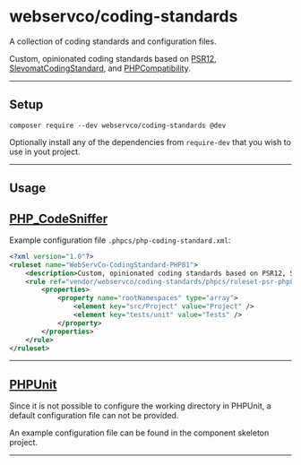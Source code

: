 # webservco/coding-standards

A collection of coding standards and configuration files.

Custom, opinionated coding standards based on [PSR12](https://www.php-fig.org/psr/psr-12/), [SlevomatCodingStandard](https://github.com/slevomat/coding-standard), and [PHPCompatibility](https://github.com/PHPCompatibility/PHPCompatibility).

---

## Setup

```shell
composer require --dev webservco/coding-standards @dev
```

Optionally install any of the dependencies from `require-dev` that you wish to use in yout project.

---

## Usage

## [PHP_CodeSniffer](https://github.com/squizlabs/PHP_CodeSniffer)

Example configuration file `.phpcs/php-coding-standard.xml`:

```xml
<?xml version="1.0"?>
<ruleset name="WebServCo-CodingStandard-PHP81">
	<description>Custom, opinionated coding standards based on PSR12, SlevomatCodingStandard, and PHPCompatibility.</description>
    <rule ref="vendor/webservco/coding-standards/phpcs/ruleset-psr-php81-slevomat.xml">
        <properties>
			<property name="rootNamespaces" type="array">
				<element key="src/Project" value="Project" />
                <element key="tests/unit" value="Tests" />
			</property>
		</properties>
    </rule>
</ruleset>
```

---

## [PHPUnit](https://phpunit.de/)

Since it is not possible to configure the working directory in PHPUnit, a default configuration file can not be provided.

An example configuration file can be found in the component skeleton project.

---
